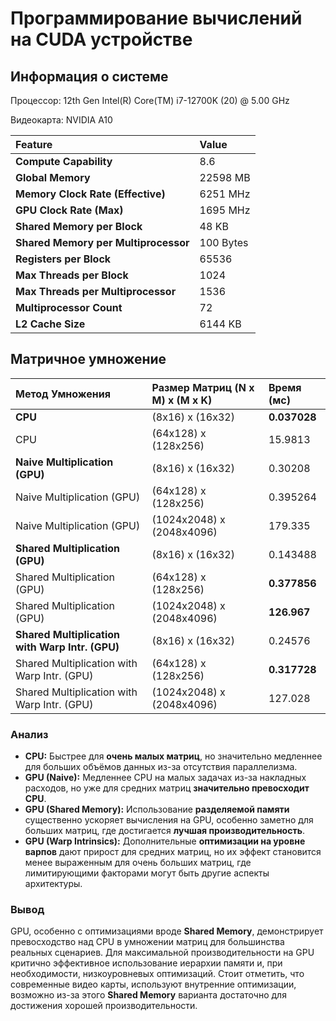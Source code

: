# Программирование вычислений на CUDA устройстве

## Информация о системе

Процессор: 12th Gen Intel(R) Core(TM) i7-12700K (20) @ 5.00 GHz

Видеокарта: NVIDIA A10

| Feature                            | Value        |
| :--------------------------------- | :----------- |
| **Compute Capability** | 8.6          |
| **Global Memory** | 22598 MB     |
| **Memory Clock Rate (Effective)** | 6251 MHz     |
| **GPU Clock Rate (Max)** | 1695 MHz     |
| **Shared Memory per Block** | 48 KB        |
| **Shared Memory per Multiprocessor** | 100 Bytes    |
| **Registers per Block** | 65536        |
| **Max Threads per Block** | 1024         |
| **Max Threads per Multiprocessor** | 1536         |
| **Multiprocessor Count** | 72           |
| **L2 Cache Size** | 6144 KB      |

## Матричное умножение

| Метод Умножения                        | Размер Матриц (N x M) x (M x K) | Время (мс) |
| :------------------------------------- | :------------------------------ | :--------- |
| **CPU** | (8x16) x (16x32)                | **0.037028** |
| CPU                                    | (64x128) x (128x256)            | 15.9813    |
| **Naive Multiplication (GPU)** | (8x16) x (16x32)                | 0.30208    |
| Naive Multiplication (GPU)             | (64x128) x (128x256)            | 0.395264   |
| Naive Multiplication (GPU)             | (1024x2048) x (2048x4096)       | 179.335    |
| **Shared Multiplication (GPU)** | (8x16) x (16x32)                | 0.143488   |
| Shared Multiplication (GPU)            | (64x128) x (128x256)            | **0.377856** |
| Shared Multiplication (GPU)            | (1024x2048) x (2048x4096)       | **126.967** |
| **Shared Multiplication with Warp Intr. (GPU)** | (8x16) x (16x32)       | 0.24576    |
| Shared Multiplication with Warp Intr. (GPU) | (64x128) x (128x256)     | **0.317728** |
| Shared Multiplication with Warp Intr. (GPU) | (1024x2048) x (2048x4096) | 127.028    |

### Анализ

* **CPU:** Быстрее для **очень малых матриц**, но значительно медленнее для больших объёмов данных из-за отсутствия параллелизма.
* **GPU (Naive):** Медленнее CPU на малых задачах из-за накладных расходов, но уже для средних матриц **значительно превосходит CPU**.
* **GPU (Shared Memory):** Использование **разделяемой памяти** существенно ускоряет вычисления на GPU, особенно заметно для больших матриц, где достигается **лучшая производительность**.
* **GPU (Warp Intrinsics):** Дополнительные **оптимизации на уровне варпов** дают прирост для средних матриц, но их эффект становится менее выраженным для очень больших матриц, где лимитирующими факторами могут быть другие аспекты архитектуры.

### Вывод

GPU, особенно с оптимизациями вроде **Shared Memory**, 
демонстрирует превосходство над CPU в умножении матриц для большинства реальных сценариев.
Для максимальной производительности на GPU критично эффективное использование иерархии памяти и,
при необходимости, низкоуровневых оптимизаций. Стоит отметить, что современные видео карты,
используют внутренние оптимизации, возможно из-за этого **Shared Memory** варианта достаточно
для достижения хорошей производительности.
